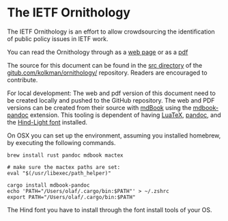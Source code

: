 # The IETF Ornithology

The IETF Ornithology is an effort to allow crowdsourcing  the identification of public policy issues in IETF work.

You can read the Ornithology through as a [web page](./book/html/index.html) or as a [pdf](book/pandoc/pdf/IETF-Ornithology.pdf)

The source for this document can be found in the [src directory](gitub.com/kolkman/ornithology/src) of the 
[gitub.com/kolkman/ornithology/]() repository. Readers are encouraged to contribute. 

For local development: The web and pdf version of this document need to be created locally and pushed to the GitHub repository. The web and PDF versions can be created from their source with
[mdBook](https://rust-lang.github.io/mdBook/cli/init.html) using the
[mdbook-pandoc](https://github.com/max-heller/mdbook-pandoc)
extension. This tooling is dependent of having
[LuaTeX](https://www.luatex.org/),  [pandoc](https://pandoc.org/), and
the [Hind-Light font](https://fonts.google.com/specimen/Hind) installed. 

On OSX you can set up the environment, assuming you installed
homebrew, by executing the following commands.

``` 
brew install rust pandoc mdbook mactex

# make sure the mactex paths are set:
eval "$(/usr/libexec/path_helper)"

cargo install mdbook-pandoc
echo 'PATH="/Users/olaf/.cargo/bin:$PATH"' > ~/.zshrc 
export PATH="/Users/olaf/.cargo/bin:$PATH"

```

The Hind font you have to install through the font install tools of your OS.

